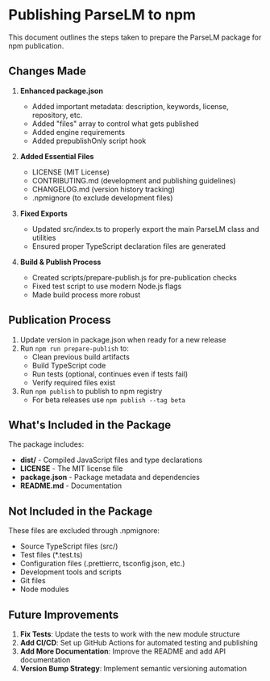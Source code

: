 # Publishing ParseLM to npm

This document outlines the steps taken to prepare the ParseLM package for npm publication.

## Changes Made

1. **Enhanced package.json**
   - Added important metadata: description, keywords, license, repository, etc.
   - Added "files" array to control what gets published
   - Added engine requirements
   - Added prepublishOnly script hook

2. **Added Essential Files**
   - LICENSE (MIT License)
   - CONTRIBUTING.md (development and publishing guidelines)
   - CHANGELOG.md (version history tracking)
   - .npmignore (to exclude development files)

3. **Fixed Exports**
   - Updated src/index.ts to properly export the main ParseLM class and utilities
   - Ensured proper TypeScript declaration files are generated

4. **Build & Publish Process**
   - Created scripts/prepare-publish.js for pre-publication checks
   - Fixed test script to use modern Node.js flags
   - Made build process more robust

## Publication Process

1. Update version in package.json when ready for a new release
2. Run `npm run prepare-publish` to:
   - Clean previous build artifacts
   - Build TypeScript code
   - Run tests (optional, continues even if tests fail)
   - Verify required files exist
3. Run `npm publish` to publish to npm registry
   - For beta releases use `npm publish --tag beta`

## What's Included in the Package

The package includes:
- **dist/** - Compiled JavaScript files and type declarations
- **LICENSE** - The MIT license file
- **package.json** - Package metadata and dependencies
- **README.md** - Documentation

## Not Included in the Package

These files are excluded through .npmignore:
- Source TypeScript files (src/)
- Test files (*.test.ts)
- Configuration files (.prettierrc, tsconfig.json, etc.)
- Development tools and scripts
- Git files
- Node modules

## Future Improvements

1. **Fix Tests**: Update the tests to work with the new module structure
2. **Add CI/CD**: Set up GitHub Actions for automated testing and publishing
3. **Add More Documentation**: Improve the README and add API documentation
4. **Version Bump Strategy**: Implement semantic versioning automation 